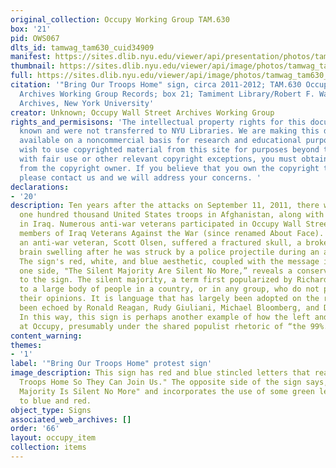 ```yaml
---
original_collection: Occupy Working Group TAM.630
box: '21'
pid: OWS067
dlts_id: tamwag_tam630_cuid34909
manifest: https://sites.dlib.nyu.edu/viewer/api/presentation/photos/tamwag_tam630_cuid34909/manifest.json
thumbnail: https://sites.dlib.nyu.edu/viewer/api/image/photos/tamwag_tam630_cuid34909/1/full/256,/0/default.jpg
full: https://sites.dlib.nyu.edu/viewer/api/image/photos/tamwag_tam630_cuid34909/1/full/256,/0/default.jpg
citation: '"Bring Our Troops Home" sign, circa 2011-2012; TAM.630 Occupy Wall Street
  Archives Working Group Records; box 21; Tamiment Library/Robert F. Wagner Labor
  Archives, New York University'
creator: Unknown; Occupy Wall Street Archives Working Group
rights_and_permisisons: 'The intellectual property rights for this document are not
  known and were not transferred to NYU Libraries. We are making this document publicly
  available on a noncommercial basis for research and educational purposes. If you
  wish to use copyrighted material from this site for purposes beyond those in accordance
  with fair use or other relevant copyright exceptions, you must obtain permission
  from the copyright owner. If you believe that you own the copyright to this document,
  please contact us and we will address your concerns. '
declarations:
- '20'
description: Ten years after the attacks on September 11, 2011, there were still almost
  one hundred thousand United States troops in Afghanistan, along with thousands more
  in Iraq. Numerous anti-war veterans participated in Occupy Wall Street, including
  members of Iraq Veterans Against the War (since renamed About Face). In Oakland,
  an anti-war veteran, Scott Olsen, suffered a fractured skull, a broken neck, and
  brain swelling after he was struck by a police projectile during an attack on protesters.
  The sign's red, white, and blue aesthetic, coupled with the message it gives on
  one side, "The Silent Majority Are Silent No More,” reveals a conservative undercurrent
  to the sign. The silent majority, a term first popularized by Richard Nixon, refers
  to a large body of people in a country, or in any group, who do not publicly express
  their opinions. It is language that has largely been adopted on the right, and has
  been echoed by Ronald Reagan, Rudy Giuliani, Michael Bloomberg, and Donald Trump.
  In this way, this sign is perhaps another example of how the left and right collided
  at Occupy, presumably under the shared populist rhetoric of “the 99%.”
content_warning:
themes:
- '1'
label: '"Bring Our Troops Home" protest sign'
image_description: This sign has red and blue stincled letters that read, "Bring Our
  Troops Home So They Can Join Us." The opposite side of the sign says, "The Silent
  Majority Is Silent No More" and incorporates the use of some green letters in addition
  to blue and red.
object_type: Signs
associated_web_archives: []
order: '66'
layout: occupy_item
collection: items
---
```

